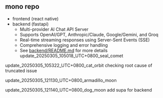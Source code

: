 ## mono repo 

- frontend (react native)
- backend (fastapi)
  - Multi-provider AI Chat API Server
  - Supports OpenAI/GPT, Anthropic/Claude, Google/Gemini, and Groq
  - Real-time streaming responses using Server-Sent Events (SSE)
  - Comprehensive logging and error handling
  - See [backend/README.md](backend/README.md) for more details
update_20250305_105018_UTC+0800_seal_comet

update_20250305_105322_UTC+0800_cat_orbit checking root cause of truncated issue

update_20250305_121130_UTC+0800_armadillo_moon

update_20250305_121140_UTC+0800_dog_moon add supa for backend
